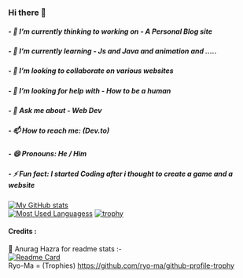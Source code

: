 ### Hi there 👋

<!--
**SumantaGitWeb/SumantaGitWeb** is a ✨ _special_ ✨ repository because its `README.md` (this file) appears on your GitHub profile.
-->

<!-- Here are some ideas to get you started: -->

##### - 🔭 I’m currently thinking to working on - A Personal Blog site
##### - 🌱 I’m currently learning - Js and Java and animation and .....
##### - 👯 I’m looking to collaborate on various websites
##### - 🤔 I’m looking for help with - How to be a human
##### - 💬 Ask me about - Web Dev
##### - 📫 How to reach me: (Dev.to)
##### - 😄 Pronouns: He / Him
##### - ⚡ Fun fact: I started Coding after i thought to create a game and a website

[![My GitHub stats](https://github-readme-stats.vercel.app/api?username=SumantaGitWeb&show_icons=true&theme=radical)](https://github.com/SumantaGitWeb) <br>
[![Most Used Languagess](https://github-readme-stats.vercel.app/api/top-langs/?username=SumantaGitWeb&layout=compact&show_icons=true&theme=radical)](https://github.com/SumantaGitWeb)
[![trophy](https://github-profile-trophy.vercel.app/?username=SumantaGitWeb&theme=dracula)](https://github.com/SumantaGitWeb)


#### Credits :

🙏 Anurag Hazra for readme stats :- <br>
[![Readme Card](https://github-readme-stats.vercel.app/api/pin/?username=anuraghazra&repo=github-readme-stats)](https://github.com/anuraghazra/github-readme-stats)<br>
Ryo-Ma = (Trophies) https://github.com/ryo-ma/github-profile-trophy
